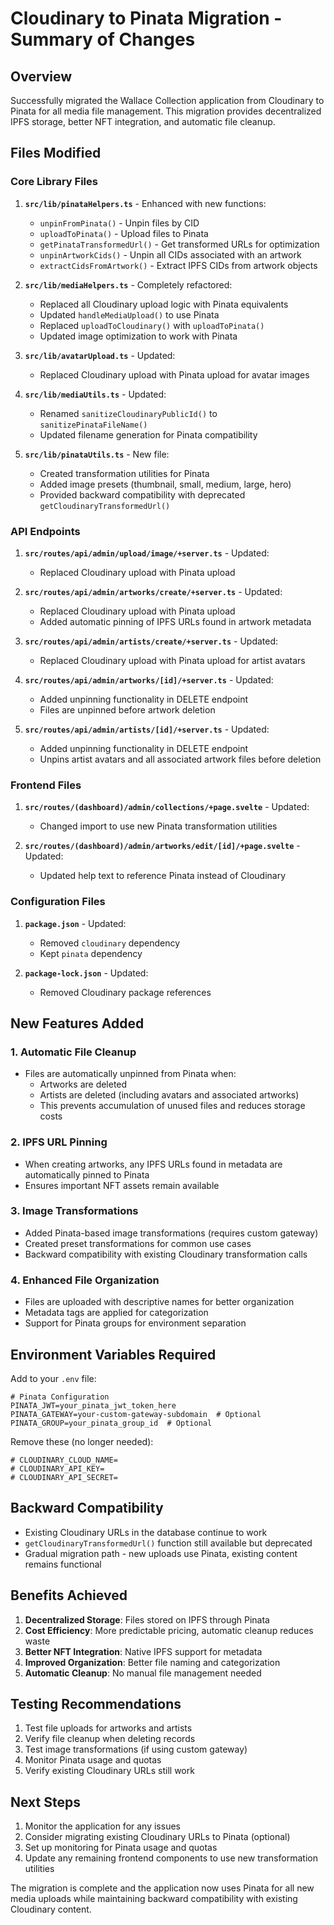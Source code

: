 # Cloudinary to Pinata Migration - Summary of Changes

## Overview

Successfully migrated the Wallace Collection application from Cloudinary to Pinata for all media file management. This migration provides decentralized IPFS storage, better NFT integration, and automatic file cleanup.

## Files Modified

### Core Library Files

1. **`src/lib/pinataHelpers.ts`** - Enhanced with new functions:

   - `unpinFromPinata()` - Unpin files by CID
   - `uploadToPinata()` - Upload files to Pinata
   - `getPinataTransformedUrl()` - Get transformed URLs for optimization
   - `unpinArtworkCids()` - Unpin all CIDs associated with an artwork
   - `extractCidsFromArtwork()` - Extract IPFS CIDs from artwork objects

2. **`src/lib/mediaHelpers.ts`** - Completely refactored:

   - Replaced all Cloudinary upload logic with Pinata equivalents
   - Updated `handleMediaUpload()` to use Pinata
   - Replaced `uploadToCloudinary()` with `uploadToPinata()`
   - Updated image optimization to work with Pinata

3. **`src/lib/avatarUpload.ts`** - Updated:

   - Replaced Cloudinary upload with Pinata upload for avatar images

4. **`src/lib/mediaUtils.ts`** - Updated:

   - Renamed `sanitizeCloudinaryPublicId()` to `sanitizePinataFileName()`
   - Updated filename generation for Pinata compatibility

5. **`src/lib/pinataUtils.ts`** - New file:
   - Created transformation utilities for Pinata
   - Added image presets (thumbnail, small, medium, large, hero)
   - Provided backward compatibility with deprecated `getCloudinaryTransformedUrl()`

### API Endpoints

1. **`src/routes/api/admin/upload/image/+server.ts`** - Updated:

   - Replaced Cloudinary upload with Pinata upload

2. **`src/routes/api/admin/artworks/create/+server.ts`** - Updated:

   - Replaced Cloudinary upload with Pinata upload
   - Added automatic pinning of IPFS URLs found in artwork metadata

3. **`src/routes/api/admin/artists/create/+server.ts`** - Updated:

   - Replaced Cloudinary upload with Pinata upload for artist avatars

4. **`src/routes/api/admin/artworks/[id]/+server.ts`** - Updated:

   - Added unpinning functionality in DELETE endpoint
   - Files are unpinned before artwork deletion

5. **`src/routes/api/admin/artists/[id]/+server.ts`** - Updated:
   - Added unpinning functionality in DELETE endpoint
   - Unpins artist avatars and all associated artwork files before deletion

### Frontend Files

1. **`src/routes/(dashboard)/admin/collections/+page.svelte`** - Updated:

   - Changed import to use new Pinata transformation utilities

2. **`src/routes/(dashboard)/admin/artworks/edit/[id]/+page.svelte`** - Updated:
   - Updated help text to reference Pinata instead of Cloudinary

### Configuration Files

1. **`package.json`** - Updated:

   - Removed `cloudinary` dependency
   - Kept `pinata` dependency

2. **`package-lock.json`** - Updated:
   - Removed Cloudinary package references

## New Features Added

### 1. Automatic File Cleanup

- Files are automatically unpinned from Pinata when:
  - Artworks are deleted
  - Artists are deleted (including avatars and associated artworks)
  - This prevents accumulation of unused files and reduces storage costs

### 2. IPFS URL Pinning

- When creating artworks, any IPFS URLs found in metadata are automatically pinned to Pinata
- Ensures important NFT assets remain available

### 3. Image Transformations

- Added Pinata-based image transformations (requires custom gateway)
- Created preset transformations for common use cases
- Backward compatibility with existing Cloudinary transformation calls

### 4. Enhanced File Organization

- Files are uploaded with descriptive names for better organization
- Metadata tags are applied for categorization
- Support for Pinata groups for environment separation

## Environment Variables Required

Add to your `.env` file:

```env
# Pinata Configuration
PINATA_JWT=your_pinata_jwt_token_here
PINATA_GATEWAY=your-custom-gateway-subdomain  # Optional
PINATA_GROUP=your_pinata_group_id  # Optional
```

Remove these (no longer needed):

```env
# CLOUDINARY_CLOUD_NAME=
# CLOUDINARY_API_KEY=
# CLOUDINARY_API_SECRET=
```

## Backward Compatibility

- Existing Cloudinary URLs in the database continue to work
- `getCloudinaryTransformedUrl()` function still available but deprecated
- Gradual migration path - new uploads use Pinata, existing content remains functional

## Benefits Achieved

1. **Decentralized Storage**: Files stored on IPFS through Pinata
2. **Cost Efficiency**: More predictable pricing, automatic cleanup reduces waste
3. **Better NFT Integration**: Native IPFS support for metadata
4. **Improved Organization**: Better file naming and categorization
5. **Automatic Cleanup**: No manual file management needed

## Testing Recommendations

1. Test file uploads for artworks and artists
2. Verify file cleanup when deleting records
3. Test image transformations (if using custom gateway)
4. Monitor Pinata usage and quotas
5. Verify existing Cloudinary URLs still work

## Next Steps

1. Monitor the application for any issues
2. Consider migrating existing Cloudinary URLs to Pinata (optional)
3. Set up monitoring for Pinata usage and quotas
4. Update any remaining frontend components to use new transformation utilities

The migration is complete and the application now uses Pinata for all new media uploads while maintaining backward compatibility with existing Cloudinary content.
